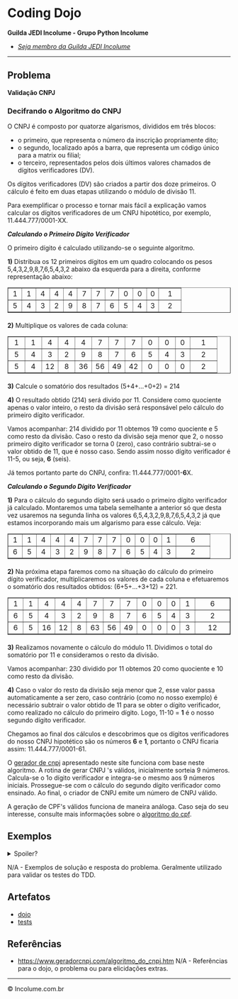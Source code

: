 # Coding Dojo

**Guilda JEDI Incolume - Grupo Python Incolume**

- _[Seja membro da Guilda JEDI Incolume](https://discord.gg/eBNamXVtBW)_

---

## Problema

**Validação CNPJ**

<article id="components">
<h3>
<p>Decifrando o Algoritmo do CNPJ</p>
</h3>
<div>
<p>O CNPJ é composto por quatorze algarismos, divididos em três blocos:</p>
<ul>
<li>o primeiro, que representa o número da inscrição propriamente dito;</li>
<li>o segundo, localizado após a barra, que representa um código único para a matrix ou filial;</li>
<li>o terceiro, representados pelos dois últimos valores chamados de dígitos verificadores (DV).</li>
</ul>
<p>Os dígitos verificadores (DV) são criados a partir dos doze primeiros. O cálculo é feito em duas etapas utilizando o módulo de divisão 11.</p>
<p>Para exemplificar o processo e tornar mais fácil a explicação vamos calcular os dígitos verificadores de um CNPJ hipotético, por exemplo, 11.444.777/0001-XX.</p>
<p><strong><em>Calculando o Primeiro Dígito Verificador</em></strong></p>
<p>O primeiro dígito é calculado utilizando-se o seguinte algoritmo.</p>
<p><strong>1)</strong> Distribua os 12 primeiros dígitos em um quadro colocando os pesos 5,4,3,2,9,8,7,6,5,4,3,2 abaixo da esquerda para a direita, conforme representação abaixo:</p>
<div align="center" class="normal">
<center>
<table width="80%" border="1" cellpadding="2" cellspacing="1" style="margin-bottom: 20px">
<tbody>
<tr>
<td align="middle" width="8%">1</td>
<td align="middle" width="8%">1</td>
<td align="middle" width="8%">4</td>
<td align="middle" width="8%">4</td>
<td align="middle" width="8%">4</td>
<td align="middle" width="8%">7</td>
<td align="middle" width="8%">7</td>
<td align="middle" width="8%">7</td>
<td align="middle" width="8%">0</td>
<td align="middle" width="8%">0</td>
<td align="middle" width="7%">0</td>
<td align="middle" width="13%">1</td>
</tr>
<tr>
<td align="middle" width="8%">5</td>
<td align="middle" width="8%">4</td>
<td align="middle" width="8%">3</td>
<td align="middle" width="8%">2</td>
<td align="middle" width="8%">9</td>
<td align="middle" width="8%">8</td>
<td align="middle" width="8%">7</td>
<td align="middle" width="8%">6</td>
<td align="middle" width="8%">5</td>
<td align="middle" width="8%">4</td>
<td align="middle" width="7%">3</td>
<td align="middle" width="13%">2</td>
</tr>
</tbody>
</table>
</center>
</div>
<p><strong>2)</strong> Multiplique os valores de cada coluna:</p>
<div align="center" class="normal">
<center>
<table width="80%" border="1" cellpadding="2" cellspacing="1" style="margin-bottom: 20px">
<tbody>
<tr>
<td align="middle" width="8%">1</td>
<td align="middle" width="8%">1</td>
<td align="middle" width="8%">4</td>
<td align="middle" width="8%">4</td>
<td align="middle" width="8%">4</td>
<td align="middle" width="8%">7</td>
<td align="middle" width="8%">7</td>
<td align="middle" width="8%">7</td>
<td align="middle" width="8%">0</td>
<td align="middle" width="8%">0</td>
<td align="middle" width="7%">0</td>
<td align="middle" width="13%">1</td>
</tr>
<tr>
<td align="middle" width="8%">5</td>
<td align="middle" width="8%">4</td>
<td align="middle" width="8%">3</td>
<td align="middle" width="8%">2</td>
<td align="middle" width="8%">9</td>
<td align="middle" width="8%">8</td>
<td align="middle" width="8%">7</td>
<td align="middle" width="8%">6</td>
<td align="middle" width="8%">5</td>
<td align="middle" width="8%">4</td>
<td align="middle" width="7%">3</td>
<td align="middle" width="13%">2</td>
</tr>
<tr>
<td align="middle">5</td>
<td align="middle">4</td>
<td align="middle">12</td>
<td align="middle">8</td>
<td align="middle">36</td>
<td align="middle">56</td>
<td align="middle">49</td>
<td align="middle">42</td>
<td align="middle">0</td>
<td align="middle">0</td>
<td align="middle">0</td>
<td align="middle">2</td>
</tr>
</tbody>
</table>
</center>
</div>
<p><strong>3)</strong> Calcule o somatório dos resultados (5+4+...+0+2) = 214</p>
<p><strong>4)</strong> O resultado obtido (214) será divido por 11. Considere como quociente apenas o valor inteiro, o resto da divisão será responsável pelo cálculo do primeiro dígito verificador.</p>
<p>Vamos acompanhar: 214 dividido por 11 obtemos 19 como quociente e 5 como resto da divisão. Caso o resto da divisão seja menor que 2, o nosso primeiro dígito verificador se torna 0 (zero), caso contrário subtrai-se o valor obtido de 11, que é nosso caso. Sendo assim nosso dígito verificador é 11-5, ou seja, <strong>6</strong> (seis).</p>
<p>Já temos portanto parte do CNPJ, confira: 11.444.777/0001-<strong>6</strong>X.</p>
<p><strong><em>Calculando o Segundo Dígito Verificador</em></strong></p>
<p><strong>1)</strong> Para o cálculo do segundo dígito será usado o primeiro dígito verificador já calculado. Montaremos uma tabela semelhante a anterior só que desta vez usaremos na segunda linha os valores 6,5,4,3,2,9,8,7,6,5,4,3,2 já que estamos incorporando mais um algarismo para esse cálculo. Veja:</p>
<div align="center" class="normal">
<center>
<table width="80%" border="1" cellpadding="2" cellspacing="1" style="margin-bottom: 20px">
<tbody>
<tr>
<td align="middle" width="7%">1</td>
<td align="middle" width="7%">1</td>
<td align="middle" width="7%">4</td>
<td align="middle" width="7%">4</td>
<td align="middle" width="7%">4</td>
<td align="middle" width="7%">7</td>
<td align="middle" width="7%">7</td>
<td align="middle" width="7%">7</td>
<td align="middle" width="7%">0</td>
<td align="middle" width="7%">0</td>
<td align="middle" width="6%">0</td>
<td align="middle" width="7%">1</td>
<td align="middle" width="17%">6</td>
</tr>
<tr>
<td align="middle" width="7%">6</td>
<td align="middle" width="7%">5</td>
<td align="middle" width="7%">4</td>
<td align="middle" width="7%">3</td>
<td align="middle" width="7%">2</td>
<td align="middle" width="7%">9</td>
<td align="middle" width="7%">8</td>
<td align="middle" width="7%">7</td>
<td align="middle" width="7%">6</td>
<td align="middle" width="7%">5</td>
<td align="middle" width="6%">4</td>
<td align="middle" width="7%">3</td>
<td align="middle" width="17%">2</td>
</tr>
</tbody>
</table>
</center>
</div>
<p><strong>2)</strong> Na próxima etapa faremos como na situação do cálculo do primeiro dígito verificador, multiplicaremos os valores de cada coluna e efetuaremos o somatório dos resultados obtidos: (6+5+...+3+12) = 221.</p>
<div align="center" class="normal">
<center>
<table width="80%" border="1" cellpadding="2" cellspacing="1" style="margin-bottom: 20px">
<tbody>
<tr>
<td align="middle" width="7%">1</td>
<td align="middle" width="7%">1</td>
<td align="middle" width="7%">4</td>
<td align="middle" width="7%">4</td>
<td align="middle" width="7%">4</td>
<td align="middle" width="7%">7</td>
<td align="middle" width="7%">7</td>
<td align="middle" width="7%">7</td>
<td align="middle" width="7%">0</td>
<td align="middle" width="7%">0</td>
<td align="middle" width="6%">0</td>
<td align="middle" width="7%">1</td>
<td align="middle" width="17%">6</td>
</tr>
<tr>
<td align="middle" width="7%">6</td>
<td align="middle" width="7%">5</td>
<td align="middle" width="7%">4</td>
<td align="middle" width="7%">3</td>
<td align="middle" width="7%">2</td>
<td align="middle" width="7%">9</td>
<td align="middle" width="7%">8</td>
<td align="middle" width="7%">7</td>
<td align="middle" width="7%">6</td>
<td align="middle" width="7%">5</td>
<td align="middle" width="6%">4</td>
<td align="middle" width="7%">3</td>
<td align="middle" width="17%">2</td>
</tr>
<tr>
<td align="middle">6</td>
<td align="middle">5</td>
<td align="middle">16</td>
<td align="middle">12</td>
<td align="middle">8</td>
<td align="middle">63</td>
<td align="middle">56</td>
<td align="middle">49</td>
<td align="middle">0</td>
<td align="middle">0</td>
<td align="middle">0</td>
<td align="middle">3</td>
<td align="middle">12</td>
</tr>
</tbody>
</table>
</center>
</div>
<p><strong>3)</strong> Realizamos novamente o cálculo do módulo 11. Dividimos o total do somatório por 11 e consideramos o resto da divisão.</p>
<p>Vamos acompanhar: 230 dividido por 11 obtemos 20 como quociente e 10 como resto da divisão. </p>
<p><strong>4)</strong> Caso o valor do resto da divisão seja menor que 2, esse valor passa automaticamente a ser zero, caso contrário (como no nosso exemplo) é necessário subtrair o valor obtido de 11 para se obter o dígito verificador, como realizado no cálculo do primeiro dígito. Logo, 11-10 = <strong>1</strong> é o nosso segundo dígito verificador.</p>
<p>Chegamos ao final dos cálculos e descobrimos que os dígitos verificadores do nosso CNPJ hipotético são os números <strong>6</strong> e <strong>1</strong>, portanto o CNPJ ficaria assim: 11.444.777/0001-61.</p>
<p>O <a href="https://www.geradorcnpj.com">gerador de cnpj</a> apresentado neste site funciona com base neste algoritmo. A rotina de gerar CNPJ 's válidos, inicialmente sorteia 9 números. Calcula-se o 1o dígito verificador e integra-se o mesmo aos 9 números iniciais. Prossegue-se com o cálculo do segundo dígito verificador como ensinado. Ao final, o criador de CNPJ emite um número de CNPJ válido.</p>
<p>A geração de CPF's válidos funciona de maneira análoga. Caso seja do seu interesse, consulte mais informações sobre o <a href="https://www.geradorcpf.com/algoritmo_do_cpf.htm">algoritmo do cpf</a>.
</p></div></article>

## Exemplos

<details>
  <summary>Spoiler?</summary>
   Considerar em caso de fatoração:

    > modo pythônico
    > sem condicionais
    > estruturas performáticas
    > redução de complexidade ciclomática
    > análise assintótica de algoritmos (big O)

</details>

N/A - Exemplos de solução e resposta do problema. Geralmente utilizado para validar os testes do TDD.

## Artefatos

- [dojo](./__init__.py)
- [tests](./test_20240530.py)


## Referências
- https://www.geradorcnpj.com/algoritmo_do_cnpj.htm
N/A - Referências para o dojo, o problema ou para elicidações extras.

---

&copy; Incolume.com.br
